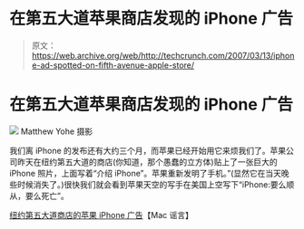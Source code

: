 # 在第五大道苹果商店发现的 iPhone 广告

> 原文：<https://web.archive.org/web/http://techcrunch.com/2007/03/13/iphone-ad-spotted-on-fifth-avenue-apple-store/>

# 在第五大道苹果商店发现的 iPhone 广告

![](img/4218030850dd8e481823ca9b4e296d7d.png)
Matthew Yohe 摄影

我们离 iPhone 的发布还有大约三个月，而苹果已经开始用它来烦我们了。苹果公司昨天在纽约第五大道的商店(你知道，那个愚蠢的立方体)贴上了一张巨大的 iPhone 照片，上面写着“介绍 iPhone”。苹果重新发明了手机。”(显然它在当天晚些时候消失了。)很快我们就会看到苹果天空的写手在美国上空写下“iPhone:要么顺从，要么死亡”。

[纽约第五大道商店的苹果 iPhone 广告](https://web.archive.org/web/20130628175101/http://www.macrumors.com/2007/03/12/apple-iphone-ad-on-the-nyc-5th-avenue-store/)【Mac 谣言】
